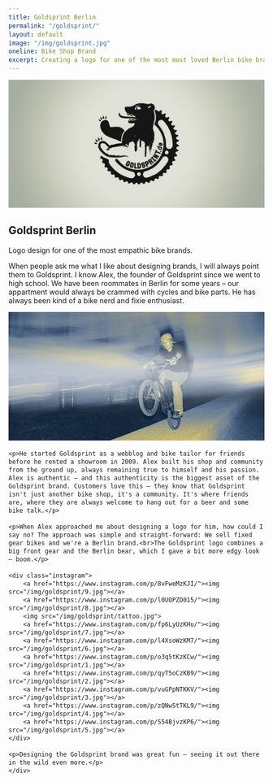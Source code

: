 ```yaml
---
title: Goldsprint Berlin
permalink: "/goldsprint/"
layout: default
image: "/img/goldsprint.jpg"
oneline: Bike Shop Brand
excerpt: Creating a logo for one of the most most loved Berlin bike brands.
---
```


<section class="block">
  <img src="/img/goldsprint/logo.jpg">
</section>
<section>
	<div class="inner">
		<h1>Goldsprint Berlin</h1>
		<p>Logo design for one of the most empathic bike brands.</p>
	</div>
	<div class="inner">
	<p>When people ask me what I like about designing brands, I will always point them to Goldsprint. I know Alex, the founder of Goldsprint since we went to high school. We have been roommates in Berlin for some years – our appartment would always be crammed with cycles and bike parts. He has always been kind of a bike nerd and fixie enthusiast.</p>
	</div>
	<img src="/img/goldsprint/alex.jpg">
	<div class="inner">

	<p>He started Goldsprint as a webblog and bike tailor for friends before he rented a showroom in 2009. Alex built his shop and community from the ground up, always remaining true to himself and his passion. Alex is authentic – and this authenticity is the biggest asset of the Goldsprint brand. Customers love this – they know that Goldsprint isn't just another bike shop, it's a community. It's where friends are, where they are always welcome to hang out for a beer and some bike talk.</p>

	<p>When Alex approached me about designing a logo for him, how could I say no? The approach was simple and straight-forward: We sell fixed gear bikes and we're a Berlin brand.<br>The Goldsprint logo combines a big front gear and the Berlin bear, which I gave a bit more edgy look – boom.</p>
	
	<div class="instagram">
		<a href="https://www.instagram.com/p/8vFweMzKJI/"><img src="/img/goldsprint/9.jpg"></a>
		<a href="https://www.instagram.com/p/l0UOPZD015/"><img src="/img/goldsprint/8.jpg"></a>
		<img src="/img/goldsprint/tattoo.jpg">
		<a href="https://www.instagram.com/p/fp6LyUzKHu/"><img src="/img/goldsprint/7.jpg"></a>
		<a href="https://www.instagram.com/p/l4XsoWzKM7/"><img src="/img/goldsprint/6.jpg"></a>
		<a href="https://www.instagram.com/p/o3q5tKzKCw/"><img src="/img/goldsprint/1.jpg"></a>
		<a href="https://www.instagram.com/p/qyT5oCzKB9/"><img src="/img/goldsprint/2.jpg"></a>
		<a href="https://www.instagram.com/p/vuGPpNTKKV/"><img src="/img/goldsprint/3.jpg"></a>
		<a href="https://www.instagram.com/p/zQNw5tTKL9/"><img src="/img/goldsprint/4.jpg"></a>
		<a href="https://www.instagram.com/p/S54BjvzKP6/"><img src="/img/goldsprint/5.jpg"></a>
	</div>

	<p>Designing the Goldsprint brand was great fun – seeing it out there in the wild even more.</p>
	</div>
</section>
<style>
	.instagram img {
		max-width: 300px;
	}
</style>